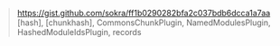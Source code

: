 > https://gist.github.com/sokra/ff1b0290282bfa2c037bdb6dcca1a7aa
> [hash], [chunkhash], CommonsChunkPlugin, NamedModulesPlugin, HashedModuleIdsPlugin, records
